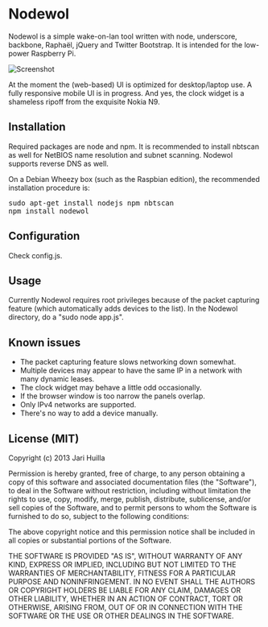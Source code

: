 Nodewol
=======

Nodewol is a simple wake-on-lan tool written with node, underscore, backbone, Raphaël, jQuery and Twitter Bootstrap. It is intended for the low-power Raspberry Pi.

![Screenshot](https://raw.github.com/huijar/nodewol/master/public/img/nodewol_scrot.png)

At the moment the (web-based) UI is optimized for desktop/laptop use. A fully responsive mobile UI is in progress. And yes, the clock widget is a shameless ripoff from the exquisite Nokia N9.

## Installation

Required packages are node and npm. It is recommended to install nbtscan as well for NetBIOS name resolution and subnet scanning. Nodewol supports reverse DNS as well.

On a Debian Wheezy box (such as the Raspbian edition), the recommended installation procedure is:

<pre>
sudo apt-get install nodejs npm nbtscan
npm install nodewol
</pre>

## Configuration

Check config.js.

## Usage

Currently Nodewol requires root privileges because of the packet capturing feature (which automatically adds devices to the list). In the Nodewol directory, do a "sudo node app.js".

## Known issues

* The packet capturing feature slows networking down somewhat.
* Multiple devices may appear to have the same IP in a network with many dynamic leases.
* The clock widget may behave a little odd occasionally.
* If the browser window is too narrow the panels overlap.
* Only IPv4 networks are supported.
* There's no way to add a device manually.

## License (MIT)

Copyright (c) 2013 Jari Huilla

Permission is hereby granted, free of charge, to any person obtaining a copy of this software and associated documentation files (the "Software"), to deal in the Software without restriction, including without limitation the rights to use, copy, modify, merge, publish, distribute, sublicense, and/or sell copies of the Software, and to permit persons to whom the Software is furnished to do so, subject to the following conditions:

The above copyright notice and this permission notice shall be included in all copies or substantial portions of the Software.

THE SOFTWARE IS PROVIDED "AS IS", WITHOUT WARRANTY OF ANY KIND, EXPRESS OR IMPLIED, INCLUDING BUT NOT LIMITED TO THE WARRANTIES OF MERCHANTABILITY, FITNESS FOR A PARTICULAR PURPOSE AND NONINFRINGEMENT. IN NO EVENT SHALL THE AUTHORS OR COPYRIGHT HOLDERS BE LIABLE FOR ANY CLAIM, DAMAGES OR OTHER LIABILITY, WHETHER IN AN ACTION OF CONTRACT, TORT OR OTHERWISE, ARISING FROM, OUT OF OR IN CONNECTION WITH THE SOFTWARE OR THE USE OR OTHER DEALINGS IN THE SOFTWARE.
